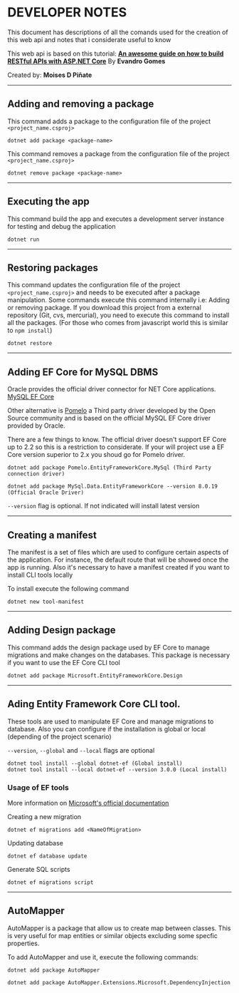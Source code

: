 # DEVELOPER NOTES

This document has descriptions of all the comands used for the creation of this web api
and notes that i considerate useful to know

This web api is based on this tutorial: **[An awesome guide on how to build RESTful APIs with ASP.NET Core](https://www.freecodecamp.org/news/an-awesome-guide-on-how-to-build-restful-apis-with-asp-net-core-87b818123e28/)** By **Evandro Gomes**

Created by: **Moises D Piñate**

--------------------
## Adding and removing a package

This command adds a package to the configuration file of the project `<project_name.csproj>`
```
dotnet add package <package-name>
```

This command removes a package from the configuration file of the project `<project_name.csproj>`
```
dotnet remove package <package-name>
```
--------------------
## Executing the app

This command build the app and executes a development server instance for testing and debug the application
```
dotnet run
```
--------------------
## Restoring packages

This command updates the configuration file of the project `<project_name.csproj>` and needs to be executed after a package manipulation. Some commands execute this command internally i.e: Adding or removing package. If you download this project from a external repository (Git, cvs, mercurial), you need to execute this command to install all the packages. (For those who comes from javascript world this is similar to `npm install`)
```
dotnet restore
```
---------------------------------
## Adding EF Core for MySQL DBMS

Oracle provides the official driver connector for NET Core applications. [MySQL EF Core](https://dev.mysql.com/doc/connector-net/en/connector-net-entityframework-core.html) 

Other alternative is [Pomelo](https://github.com/PomeloFoundation/Pomelo.EntityFrameworkCore.MySql) a Third party driver developed by the Open Source community and is based on the official MySQL EF Core driver provided by Oracle.

There are a few things to know. The official driver doesn't support EF Core up to 2.2 so this is a restriction to considerate. If your will project use a EF Core version superior to 2.x you shoud go for Pomelo driver.

```
dotnet add package Pomelo.EntityFrameworkCore.MySql (Third Party connection driver)

dotnet add package MySql.Data.EntityFrameworkCore --version 8.0.19 (Official Oracle Driver)
```
`--version` flag is optional. If not indicated will install latest version

-------------------
## Creating a manifest

The manifest is a set of files which are used to configure certain aspects of the application. For instance, the default route that will be showed once the app is running. Also it's necessary to have a manifest created if you want to install CLI tools locally

To install execute the following command
```
dotnet new tool-manifest
```
------------------
## Adding Design package

This command adds the design package used by EF Core to manage migrations and make changes on the databases. This package is necessary if you want to use the EF Core CLI tool
```
dotnet add package Microsoft.EntityFrameworkCore.Design
```

-----------------------------------------------
## Ading Entity Framework Core CLI tool.

These tools are used to manipulate EF Core and manage migrations to database. Also you can configure if the installation is global
or local (depending of the project scenario)

`--version`, `--global` and `--local` flags are optional

```
dotnet tool install --global dotnet-ef (Global install)
dotnet tool install --local dotnet-ef --version 3.0.0 (Local install)
```
### Usage of EF tools

More information on [Microsoft's official documentation](https://docs.microsoft.com/en-us/ef/core/managing-schemas/migrations/?tabs=dotnet-core-cli)

Creating a new migration
```
dotnet ef migrations add <NameOfMigration>
```

Updating database
```
dotnet ef database update
```

Generate SQL scripts
```
dotnet ef migrations script
```
------------------------
## AutoMapper

AutoMapper is a package that allow us to create map between classes. This is very useful for map entities or similar objects
excluding some specfic properties. 

To add AutoMapper and use it, execute the following commands:

```
dotnet add package AutoMapper

dotnet add package AutoMapper.Extensions.Microsoft.DependencyInjection
```